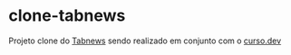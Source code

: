 # clone-tabnews

Projeto clone do <a href='https://www.tabnews.com.br/'>Tabnews</a> sendo realizado em conjunto com o <a href='https://www.curso.dev'>curso.dev</a>
